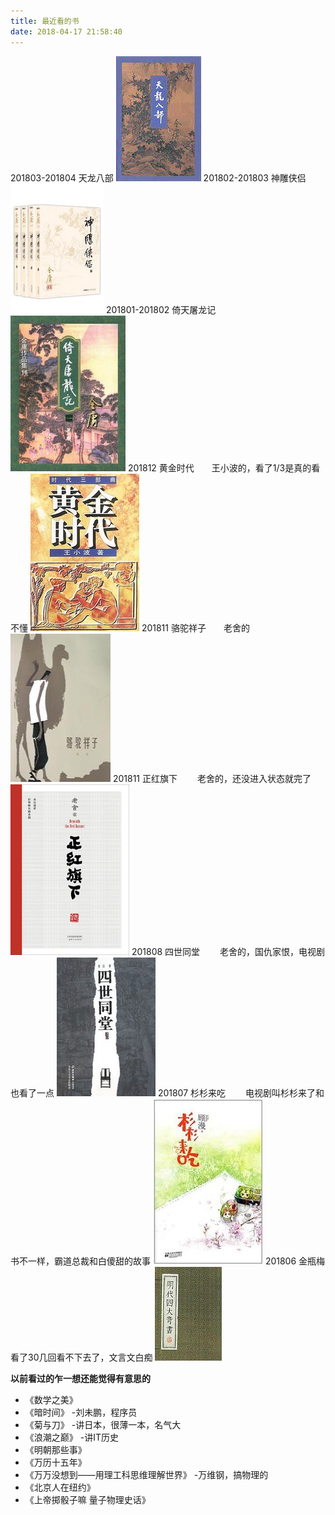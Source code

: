 ```yaml
---
title: 最近看的书
date: 2018-04-17 21:58:40
---
```


201803-201804 天龙八部
![](/books_images/天龙八部.jpg)
201802-201803 神雕侠侣
![](/books_images/神雕侠侣.jpg)
201801-201802 倚天屠龙记
![](/books_images/倚天屠龙记.jpg)
201812 黄金时代　　王小波的，看了1/3是真的看不懂
![](/books_images/黄金时代.jpg)
201811 骆驼祥子　　老舍的
![](/books_images/骆驼祥子.jpg)
201811 正红旗下　　 老舍的，还没进入状态就完了
![](/books_images/正红旗下.jpg)
201808 四世同堂　　 老舍的，国仇家恨，电视剧也看了一点
![](/books_images/四世同堂.jpg)
201807 杉杉来吃　　 电视剧叫杉杉来了和书不一样，霸道总裁和白傻甜的故事
![](/books_images/杉杉来吃.jpg)
201806 金瓶梅　　 看了30几回看不下去了，文言文白痴
![](/books_images/金瓶梅.jpg)

**以前看过的乍一想还能觉得有意思的**
* 《数学之美》 
* 《暗时间》 -刘未鹏，程序员
* 《菊与刀》 -讲日本，很薄一本，名气大
* 《浪潮之巅》 -讲IT历史
* 《明朝那些事》
* 《万历十五年》
* 《万万没想到——用理工科思维理解世界》 -万维钢，搞物理的
* 《北京人在纽约》
* 《上帝掷骰子嘛 量子物理史话》
